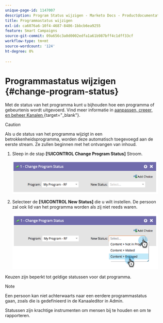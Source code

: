 ```yaml
---
unique-page-id: 1147007
description: Program Status wijzigen - Marketo Docs - Productdocumentatie
title: Programmastatus wijzigen
exl-id: ca6076a6-10f4-4687-8486-1bbcb6ea9255
feature: Smart Campaigns
source-git-commit: 09a656c3a0d0002edfa1a61b987bff4c1dff33cf
workflow-type: tm+mt
source-wordcount: '124'
ht-degree: 0%

---
```


# Programmastatus wijzigen {#change-program-status}

Met de status van het programma kunt u bijhouden hoe een programma of gebeurtenis wordt uitgevoerd. Vind meer informatie in [ aanpassen, creeer, en beheer Kanalen ](/help/marketo/product-docs/administration/tags/create-a-program-channel.md){target="_blank"}.

>[!CAUTION]
>
>Als u de status van het programma wijzigt in een betrokkenheidsprogramma, worden deze automatisch toegevoegd aan de eerste stream. Ze zullen beginnen met het ontvangen van inhoud.

1. Sleep in de stap **[!UICONTROL Change Program Status]** Stroom.

   ![](assets/change-program-status-1.png)

1. Selecteer de **[!UICONTROL New Status]** die u wilt instellen. De persoon zal ook lid van het programma worden als zij niet reeds waren.

   ![](assets/change-program-status-2.png)

Keuzen zijn beperkt tot geldige statussen voor dat programma.

>[!NOTE]
>
>Een persoon kan niet achterwaarts naar een eerdere programmastatus gaan, zoals die is gedefinieerd in de Kanaaleditor in Admin.

Statussen zijn krachtige instrumenten om mensen bij te houden en om te rapporteren.
